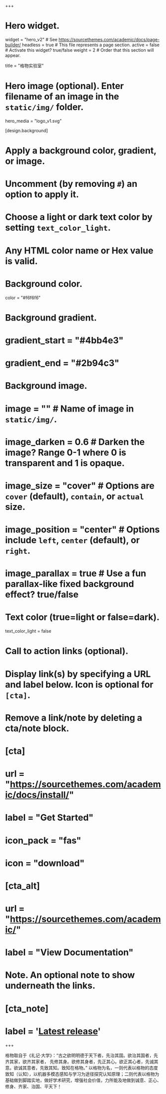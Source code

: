 +++
# Hero widget.
widget = "hero_v2"  # See https://sourcethemes.com/academic/docs/page-builder/
headless = true  # This file represents a page section.
active = false  # Activate this widget? true/false
weight = 2  # Order that this section will appear.

title = "格物实验室"

# Hero image (optional). Enter filename of an image in the `static/img/` folder.
hero_media = "logo_v1.svg"

[design.background]
  # Apply a background color, gradient, or image.
  #   Uncomment (by removing `#`) an option to apply it.
  #   Choose a light or dark text color by setting `text_color_light`.
  #   Any HTML color name or Hex value is valid.

  # Background color.
  color = "#f6f6f6"

  # Background gradient.
  # gradient_start = "#4bb4e3"
  # gradient_end = "#2b94c3"
  
  # Background image.
  # image = ""  # Name of image in `static/img/`.
  # image_darken = 0.6  # Darken the image? Range 0-1 where 0 is transparent and 1 is opaque.
  # image_size = "cover"  #  Options are `cover` (default), `contain`, or `actual` size.
  # image_position = "center"  # Options include `left`, `center` (default), or `right`.
  # image_parallax = true  # Use a fun parallax-like fixed background effect? true/false
  
  # Text color (true=light or false=dark).
  text_color_light = false

# Call to action links (optional).
#   Display link(s) by specifying a URL and label below. Icon is optional for `[cta]`.
#   Remove a link/note by deleting a cta/note block.
# [cta]
#   url = "https://sourcethemes.com/academic/docs/install/"
#   label = "Get Started"
#   icon_pack = "fas"
#   icon = "download"
  
# [cta_alt]
#   url = "https://sourcethemes.com/academic/"
#   label = "View Documentation"

# Note. An optional note to show underneath the links.
# [cta_note]
#   label = '<a class="js-github-release" href="https://sourcethemes.com/academic/updates" data-repo="gcushen/hugo-academic">Latest release<!-- V --></a>'
+++

格物取自于《礼记‧大学》：“古之欲明明德于天下者，先治其国。欲治其国者，先齐其家，欲齐其家者， 先修其身。欲修其身者，先正其心。欲正其心者，先诚其意。欲诚其意者，先致其知。致知在格物。” 以格物为名，一则代表以格物的态度致知（认知），以机器多模态感知与学习为途径探究认知原理；二则代表以格物为基础做到脚踏实地，做好学术研究，增强社会价值，力所能及地做到诚意、正心、修身、齐家、治国、平天下！ 